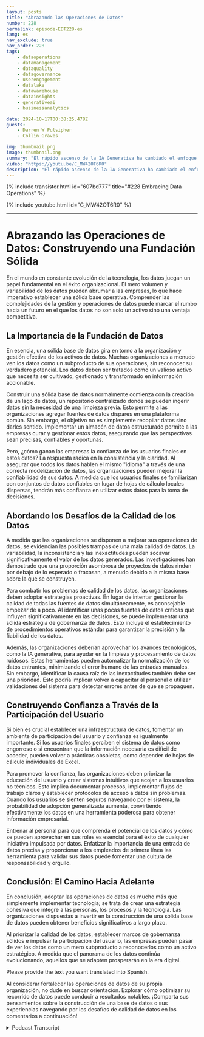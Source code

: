 ```yaml
---
layout: posts
title: "Abrazando las Operaciones de Datos"
number: 228
permalink: episode-EDT228-es
lang: es
nav_exclude: true
nav_order: 228
tags:
    - dataoperations
    - datamanagement
    - dataquality
    - datagovernance
    - userengagement
    - datalake
    - datawarehouse
    - datainsights
    - generativeai
    - businessanalytics

date: 2024-10-17T00:38:25.478Z
guests:
    - Darren W Pulsipher
    - Collin Graves

img: thumbnail.png
image: thumbnail.png
summary: "El rápido ascenso de la IA Generativa ha cambiado el enfoque de los Directores de Innovación (CIOs) de la gestión de infraestructuras a la gestión de información y datos. En este episodio, Darren entrevista a Collin Graves, el fundador de NorthLabs."
video: "https://youtu.be/C_MW42OT6R0"
description: "El rápido ascenso de la IA Generativa ha cambiado el enfoque de los Directores de Innovación (CIOs) de la gestión de infraestructuras a la gestión de información y datos. En este episodio, Darren entrevista a Collin Graves, el fundador de NorthLabs."
---
```


<div>
{% include transistor.html id="607bd777" title="#228 Embracing Data Operations" %}

{% include youtube.html id="C_MW42OT6R0" %}
</div>

---

# Abrazando las Operaciones de Datos: Construyendo una Fundación Sólida

En el mundo en constante evolución de la tecnología, los datos juegan un papel fundamental en el éxito organizacional. El mero volumen y variabilidad de los datos pueden abrumar a las empresas, lo que hace imperativo establecer una sólida base operativa. Comprender las complejidades de la gestión y operaciones de datos puede marcar el rumbo hacia un futuro en el que los datos no son solo un activo sino una ventaja competitiva.

## La Importancia de la Fundación de Datos

En esencia, una sólida base de datos gira en torno a la organización y gestión efectiva de los activos de datos. Muchas organizaciones a menudo ven los datos como un subproducto de sus operaciones, sin reconocer su verdadero potencial. Los datos deben ser tratados como un valioso activo que necesita ser cultivado, gestionado y transformado en información accionable.

Construir una sólida base de datos normalmente comienza con la creación de un lago de datos, un repositorio centralizado donde se pueden ingerir datos sin la necesidad de una limpieza previa. Esto permite a las organizaciones agregar fuentes de datos dispares en una plataforma común. Sin embargo, el objetivo no es simplemente recopilar datos sino darles sentido. Implementar un almacén de datos estructurado permite a las empresas curar y gestionar estos datos, asegurando que las perspectivas sean precisas, confiables y oportunas.

Pero, ¿cómo ganan las empresas la confianza de los usuarios finales en estos datos? La respuesta radica en la consistencia y la claridad. Al asegurar que todos los datos hablen el mismo "idioma" a través de una correcta modelización de datos, las organizaciones pueden mejorar la confiabilidad de sus datos. A medida que los usuarios finales se familiarizan con conjuntos de datos confiables en lugar de hojas de cálculo locales dispersas, tendrán más confianza en utilizar estos datos para la toma de decisiones.

## Abordando los Desafíos de la Calidad de los Datos

A medida que las organizaciones se disponen a mejorar sus operaciones de datos, se evidencian las posibles trampas de una mala calidad de datos. La variabilidad, la inconsistencia y las inexactitudes pueden socavar significativamente el valor de los datos generados. Las investigaciones han demostrado que una proporción asombrosa de proyectos de datos rinden por debajo de lo esperado o fracasan, a menudo debido a la misma base sobre la que se construyen.

Para combatir los problemas de calidad de los datos, las organizaciones deben adoptar estrategias proactivas. En lugar de intentar gestionar la calidad de todas las fuentes de datos simultáneamente, es aconsejable empezar de a poco. Al identificar unas pocas fuentes de datos críticas que influyen significativamente en las decisiones, se puede implementar una sólida estrategia de gobernanza de datos. Esto incluye el establecimiento de procedimientos operativos estándar para garantizar la precisión y la fiabilidad de los datos.

Además, las organizaciones deberían aprovechar los avances tecnológicos, como la IA generativa, para ayudar en la limpieza y procesamiento de datos ruidosos. Estas herramientas pueden automatizar la normalización de los datos entrantes, minimizando el error humano de las entradas manuales. Sin embargo, identificar la causa raíz de las inexactitudes también debe ser una prioridad. Esto podría implicar volver a capacitar al personal o utilizar validaciones del sistema para detectar errores antes de que se propaguen.

## Construyendo Confianza a Través de la Participación del Usuario

Si bien es crucial establecer una infraestructura de datos, fomentar un ambiente de participación del usuario y confianza es igualmente importante. Si los usuarios finales perciben el sistema de datos como engorroso o si encuentran que la información necesaria es difícil de acceder, pueden volver a prácticas obsoletas, como depender de hojas de cálculo individuales de Excel.

Para promover la confianza, las organizaciones deben priorizar la educación del usuario y crear sistemas intuitivos que acojan a los usuarios no técnicos. Esto implica documentar procesos, implementar flujos de trabajo claros y establecer protocolos de acceso a datos sin problemas. Cuando los usuarios se sienten seguros navegando por el sistema, la probabilidad de adopción generalizada aumenta, convirtiendo efectivamente los datos en una herramienta poderosa para obtener información empresarial.

Entrenar al personal para que comprenda el potencial de los datos y cómo se pueden aprovechar en sus roles es esencial para el éxito de cualquier iniciativa impulsada por datos. Enfatizar la importancia de una entrada de datos precisa y proporcionar a los empleados de primera línea las herramienta para validar sus datos puede fomentar una cultura de responsabilidad y orgullo.

## Conclusión: El Camino Hacia Adelante

En conclusión, adoptar las operaciones de datos es mucho más que simplemente implementar tecnología; se trata de crear una estrategia cohesiva que integre a las personas, los procesos y la tecnología. Las organizaciones dispuestas a invertir en la construcción de una sólida base de datos pueden obtener beneficios significativos a largo plazo.

Al priorizar la calidad de los datos, establecer marcos de gobernanza sólidos e impulsar la participación del usuario, las empresas pueden pasar de ver los datos como un mero subproducto a reconocerlos como un activo estratégico. A medida que el panorama de los datos continúa evolucionando, aquellos que se adapten prosperarán en la era digital.

Please provide the text you want translated into Spanish.

Al considerar fortalecer las operaciones de datos de su propia organización, no dude en buscar orientación. Explorar cómo optimizar su recorrido de datos puede conducir a resultados notables. ¡Comparta sus pensamientos sobre la construcción de una base de datos o sus experiencias navegando por los desafíos de calidad de datos en los comentarios a continuación!



<details>
<summary> Podcast Transcript </summary>

<p></p>

</details>
